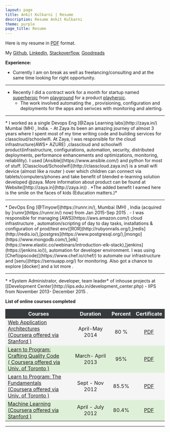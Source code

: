 ```yaml
---
layout: page
title: Ankit Kulkarni | Resume
description: Resume Ankit Kulkarni
theme: purple
page_title: Resume
---
```


Here is my resume in [PDF](https://drive.google.com/open?id=1oOUPhcWr9Fc4GhzFcG7f-MljtKVGJIWt) format.

My [Github](https://github.com/Ankit-Kulkarni/), [LinkedIn](http://in.linkedin.com/pub/ankit-kulkarni/3b/455/552/), [Stackoverflow](http://stackoverflow.com/users/2397396/ankit-kulkarni), [Goodreads](https://www.goodreads.com/user/show/44478379-ankit-kulkarni)

**Experience:**

* Currently I am on break as well as freelancing/consulting and at the same time looking for right opportunity. 
<hr>

* Recently I did a contract work for a month for startup named [superheroic](https://superheroic.com/) from [playground](http://playground.global/team/crew) for a product [playheroic](http://playheroic.com/). 
  - The work involved automating the , provisioning, configuration and deployments for the apps and serivces with monitoring and alerting. 
<hr>
* I worked as a single Devops Eng [@Zaya Learning labs](http://zaya.in/) Mumbai (MH) , India. 
  - At Zaya its been an amazing journey of almost 3 years where I spent most of my time writing code and building services for classcloud/schoolwifi. At Zaya, I was responsible for the cloud infrastructure(AWS+ AZURE) ,classcloud and schoolwifi product(infrastructure, configurations, automation, security, distributed deployments, performance enhancements and optimizations, monitoring, reliablility). I used [Ansible](https://www.ansible.com/) and python for most of stuff.  [Classcloud/Schoolwifi](http://classcloud.zaya.in/) is a small wifi device (almost like a router ) over which children can connect via tablets/computers/phones and take benefit of blended e-learning solution developed @zaya. More information about product can be found at Website([http://zaya.in](http://zaya.in)) . *The added benefit I earned here is the smile on the faces of kids (Education matters.)*

<hr>
* ​DevOps Eng [@Tinyowl](https://runnr.in/), Mumbai (MH) , India (acquired by [runnr](https://runnr.in/) now) ​from Jan 2015­-Sep 2015 . 
  - I was responsible for managing [AWS](https://aws.amazon.com/) cloud infrastructure , automation/scripting of day to day tasks, installations & configuration of prod/test env([ROR](http://rubyonrails.org/),[redis](http://redis.io/),[postgres](https://www.postgresql.org/),[mongo](https://www.mongodb.com/),[elk](https://www.elastic.co/webinars/introduction-elk-stack),[jenkins](https://jenkins.io/)), automation for developer environment. I  was using [Chef(opscode)](https://www.chef.io/chef/) to automate our infrastructure and [senu](https://sensuapp.org/) for monitoring. Also got a chance to explore [docker] and a lot more .

<hr>
* *System Administrator, developer, team leader* of inhouse projects at [[Development Center](http://iips.edu.in/development_center.php) - IIPS from November 2013- December 2015 .


**List of online courses completed**

<table class="table table-responsive table-hover">
  <thead class="thead-inverse" style="color: #fff;background-color: #373a3c;">
    <tr>
      <th>Courses</th>
      <th style="text-align: center">Duration</th>
      <th style="text-align: center">Percent</th>
      <th style="text-align: center">Certificate</th>
    </tr>
  </thead>
  <tbody>
    <tr style="background-color:#f5f5f5;">
      <td><a href="https://www.coursera.org/course/webapplications">Web Application Architectures<br>(Coursera offered via Stanford )</a></td>
      <td style="text-align: center">April-May 2014</td>
      <td style="text-align: center">80 %</td>
      <td style="text-align: center"><a href="https://drive.google.com/file/d/0B9Wf2ueFSE67ZEJ1TTFaZ0FJbUk/view?usp=sharing">PDF</a></td>
    </tr>
    <tr style="background-color:#dff0d8;">
      <td><a href="https://www.coursera.org/course/programming2">Learn to Program: Crafting Quality Code<br>( Coursera offered via Univ. of Toronto )</a></td>
      <td style="text-align: center">March- April 2013</td>
      <td style="text-align: center">95%</td>
      <td style="text-align: center"><a href="https://drive.google.com/file/d/0B9Wf2ueFSE67b19Oc0RFUXZoeUk/view?usp=sharing">PDF</a></td>
    </tr>
    <tr style="background-color:#f5f5f5;">
      <td><a href="https://www.coursera.org/course/programming1">Learn to Program: The Fundamentals<br>(Coursera offered via Univ. of Toronto )</a></td>
      <td style="text-align: center">Sept - Nov 2012</td>
      <td style="text-align: center">85.5%</td>
      <td style="text-align: center"><a href="https://drive.google.com/file/d/0B9Wf2ueFSE67cVNNMWZRanVQOHM/view?usp=sharing">PDF</a></td>
    </tr>
    <tr style="background-color:#dff0d8;">
      <td><a href="https://www.coursera.org/course/ml">Machine Learning<br>(Coursera offered via Stanford )</a></td>
      <td style="text-align: center">April - July 2012</td>
      <td style="text-align: center">80.4%</td>
      <td style="text-align: center"><a href="https://drive.google.com/file/d/0B9Wf2ueFSE67MS1iQUczZVlVdUE/view?usp=sharing">PDF</a></td>
    </tr>
  </tbody>
</table>


<hr>
